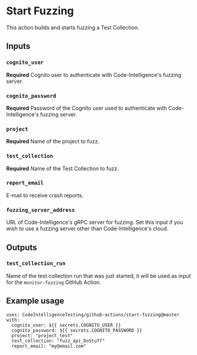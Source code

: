 # Start Fuzzing

This action builds and starts fuzzing a Test Collection.

## Inputs

### `cognito_user`

**Required** Cognito user to authenticate with Code-Intelligence's fuzzing server.

### `cognito_password`

**Required** Password of the Cognito user used to authenticate with Code-Intelligence's fuzzing server.

### `project`

**Required** Name of the project to fuzz.

### `test_collection`

**Required** Name of the Test Collection to fuzz.

### `report_email`

E-mail to receive crash reports.

### `fuzzing_server_address`

URL of Code-Intelligence's gRPC server for fuzzing.
Set this input if you wish to use a fuzzing server other than Code-Intelligence's cloud.

## Outputs

### `test_collection_run`

Name of the test collection run that was just started, it will be used as input for the `monitor-fuzzing` GitHub Action.

## Example usage

```
uses: CodeIntelligenceTesting/github-actions/start-fuzzing@master
with:
  cognito_user: ${{ secrets.COGNITO_USER }}
  cognito_password: ${{ secrets.COGNITO_PASSWORD }}
  project: "project_test"
  test_collection: "fuzz_api_DoStuff"          
  report_email: "my@email.com"
```